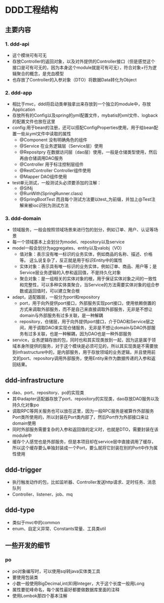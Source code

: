 # DDD工程结构

## 主要内容
### 1. ddd-api
- 这个模块可有可无
- 存放Controller的返回对象，以及对外提供的Controller接口（但是感觉这个接口是可有可无的，因为本身这个module就是可有可无），符合对象+行为逻辑聚合的概念，是充血模型
- 也存放了Controller的入参对象（DTO）将数据Data转化为Object

### 2. ddd-app
- 相比于mvc，ddd将启动类单独拿出来存放到一个独立的module中，存放Application
- 存放所有的Config以及spring的yml配置文件，mybatis的xml文件、logback的配置文件也放在这里
- config:用于bean的注册，还可以搭配ConfigProperties使用，用于给bean配置一些从yml文件中读取的属性
    - @Component 没有明确角色的组件
    - @Service 在业务逻辑层（Service层）使用
    - @Repositpry 在数据访问层（dao层）使用，一般是仓储类型使用，然后再由仓储调用DAO服务
    - @Controller 用于标注控制层组件
    - @RestController Controller组件使用
    - @Mapper DAO组件使用
- test单元测试，一般测试头必须要添加的注解：
    - @Slf4j
    - @RunWith(SpringRunner.class)
    - @SpringBootTest
      而且每个测试方法要以test_为前缀，并加上@Test注解来被ioc识别为测试方法

### 3. ddd-domain
- 领域服务，一般会按照领域场景来进行包的划分，例如订单、用户、认证等场景
- 每一个领域基本上会划分为model、repository以及service
- model一般会划分为aggregates、entity以及valobj（VO）
    - 值对象：表示没有唯一标识的业务实体，例如商品的名称、描述、价格等。 这么说复杂了，反正就是用于标识Entity中的属性
    - 实体对象：表示具有唯一标识的业务实体，例如订单、商品、用户等；是Service层业务逻辑的入参和返回值，不是持久化对象
    - 聚合对象：是一组相关的实体对象的根，用于保证实体对象之间的一致性和完整性，可以多种实体类聚合，当Service的方法需要实体对象的组合参数或返回值时，可以建立聚合根
- adapt，适配器层，一般分为port和repository
    - port，用于向外提供port接口，外部服务实现port接口，使用依赖倒置的方式来调取外部服务，而不是自己来直接调取外部服务，无非是不想让domain与外部服务有过多关联，是一种解耦
    - repository，仓储层，用于向外提供port接口，介于DAO和Service层之间，用于调取DAO来实现仓储服务，无非是不想让domain与DAO外部服务有过多关联，也是一种解耦，因为DAO也是一种外部服务
- service，业务逻辑存放的包，同时也和其实现类放到一起，因为这是属于领域本身所提供的服务，对于这个模块是必须可见的，所以其实现类是不需要放到infrastructure中的，是内部服务，用于存放领域的业务逻辑，并且使用前文的port、repository调用外部服务，使用Entity来作为数据传递的入参和返回结果。



## ddd-infrastructure
- dao、port、repository、po的实现类
- 其中adapter适配器存放了port、repository的实现类，dao存放DAO服务以及持久化对象po
- 调取RPC等网关服务也可以放在这里，因为一般RPC服务是被算作外部服务Port类所使用的，所以封装在Port类内部了，然后Port作为外部接口来让domain使用
- 同时外部服务需要复杂的入参和返回值的定义时，也就是DTO，需要封装在该module中
- 缓存个人感觉也是外部服务，但是本项目却在service层中直接调用了缓存，所以这个缓存要么单独封装成一个Port，要么就将它封装在别的Port中作为属性使用

## ddd-trigger
- 执行触发动作的包，比如监听器、Controller发送http请求、定时任务、消息队列
- Controller、listener、job、mq

## ddd-type
- 类似于mvc中的common
- enum、自定义异常、Constants常量、工具类util

## 一些开发的细节
### po
- po对象编写时，可以使用sql转java实体类工具
- 要使用包装类
- 小数一般使用BigDecimal,int(8)用Integer，大于这个长度一般用Long
- 属性要驼峰命名，每个属性最好都要做数据库里面的注释
- 使用Lombok那四个基本注解





